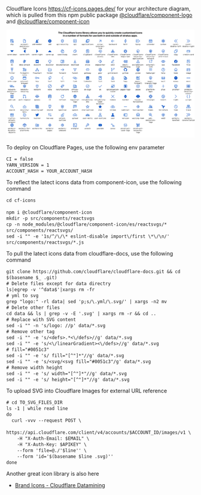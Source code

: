 Cloudflare Icons 
https://cf-icons.pages.dev/ for your architecture diagram,
<br/>
which is pulled from this npm public package [@cloudflare/component-logo](https://www.npmjs.com/package/@cloudflare/component-logo) and [@cloudflare/component-icon](https://www.npmjs.com/package/@cloudflare/component-icon)

![top](./top.png)

To deploy on Cloudflare Pages, use the following env parameter

```shell
CI = false
YARN_VERSION = 1
ACCOUNT_HASH = YOUR_ACCOUNT_HASH
```

To reflect the latect icons data from component-icon, use the following command

```shell:
cd cf-icons

npm i @cloudflare/component-icon
mkdir -p src/components/reactsvgs
cp -n node_modules/@cloudflare/component-icon/es/reactsvgs/* src/components/reactsvgs/
sed -i "" -e '1s/^/\/\* eslint-disable import\/first \*\/\n/' src/components/reactsvgs/*.js
```

To pull the latect icons data from cloudflare-docs, use the following command

```shell:
git clone https://github.com/cloudflare/cloudflare-docs.git && cd $(basename $_ .git)
# Delete files except for data directry
ls|egrep -v '^data$'|xargs rm -fr  
# yml to svg
grep "logo:" -rl data| sed 'p;s/\.yml/\.svg/' | xargs -n2 mv
# Delete other files
cd data && ls | grep -v -E '.svg' | xargs rm -r && cd ..
# Replace with SVG content
sed -i "" -n 's/logo: //p' data/*.svg
# Remove other tag
sed -i "" -e 's/<defs>.*<\/defs>//g' data/*.svg
sed -i "" -e 's/<\/linearGradient><\/defs>//g' data/*.svg
# fill="#0051c3"
sed -i "" -e 's/ fill="[^"]*"//g' data/*.svg
sed -i "" -e 's/<svg/<svg fill="#0051c3"/g' data/*.svg
# Remove width height
sed -i "" -e 's/ width="[^"]*"//g' data/*.svg
sed -i "" -e 's/ height="[^"]*"//g' data/*.svg
```

To upload SVG into Cloudflare Images for external URL reference

```
# cd TO_SVG_FILES_DIR
ls -1 | while read line
do
  curl -vvv --request POST \
    https://api.cloudflare.com/client/v4/accounts/$ACCOUNT_ID/images/v1 \
    -H "X-Auth-Email: $EMAIL" \
    -H "X-Auth-Key: $APIKEY" \
    --form 'file=@./'$line'' \
    --form 'id='$(basename $line .svg)''
done
```

Another great icon library is also here

- [Brand Icons - Cloudflare Datamining](https://cfdata.lol/icons/)